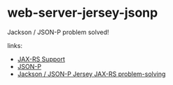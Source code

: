 # web-server-jersey-jsonp
Jackson / JSON-P problem solved!

links:

* [JAX-RS Support](https://helidon.io/docs/latest/#/webserver/07_jersey-support)
* [JSON-P](https://helidon.io/docs/latest/#/webserver/08_json-support)
* [Jackson / JSON-P Jersey JAX-RS problem-solving](web-server-jersey-jsonp)
